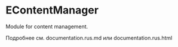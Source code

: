 EContentManager
=======

Module for content management.

Подробнее см. documentation.rus.md или documentation.rus.html